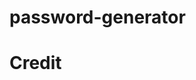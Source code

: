 # password-generator

# Credit
<a href="https://github.com/Soul2Sand/password-geberator/graphs/contributorsc">
  
</a>
